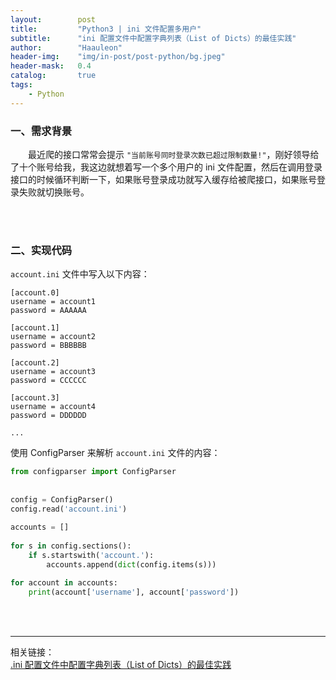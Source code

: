 ```yaml
---
layout:        post
title:         "Python3 | ini 文件配置多用户"
subtitle:      "ini 配置文件中配置字典列表（List of Dicts）的最佳实践"
author:        "Haauleon"
header-img:    "img/in-post/post-python/bg.jpeg"
header-mask:   0.4
catalog:       true
tags:
    - Python
---
```



### 一、需求背景
&emsp;&emsp;最近爬的接口常常会提示 `"当前账号同时登录次数已超过限制数量!"`，刚好领导给了十个账号给我，我这边就想着写一个多个用户的 ini 文件配置，然后在调用登录接口的时候循环判断一下，如果账号登录成功就写入缓存给被爬接口，如果账号登录失败就切换账号。       

<br>
<br>

### 二、实现代码    
`account.ini` 文件中写入以下内容：      
```
[account.0]
username = account1
password = AAAAAA

[account.1]
username = account2
password = BBBBBB

[account.2]
username = account3
password = CCCCCC

[account.3]
username = account4
password = DDDDDD

...
```

使用 ConfigParser 来解析 `account.ini` 文件的内容：      
```python
from configparser import ConfigParser
 
 
config = ConfigParser()
config.read('account.ini')
 
accounts = []
 
for s in config.sections():
    if s.startswith('account.'):
        accounts.append(dict(config.items(s)))

for account in accounts:
    print(account['username'], account['password'])
```

<br>
<br>

---

相关链接：    
[.ini 配置文件中配置字典列表（List of Dicts）的最佳实践](https://blog.csdn.net/imliutao2/article/details/128531251)